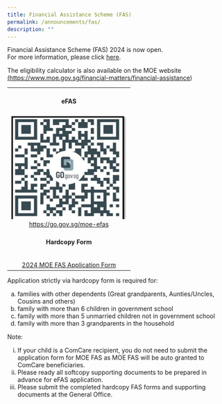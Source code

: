 ```yaml
---
title: Financial Assistance Scheme (FAS)
permalink: /announcements/fas/
description: ""
---
```

Financial Assistance Scheme (FAS) 2024 is now open. <br>For more information, please click <a href="https://drive.google.com/file/d/1i2NWXWBG_3YvJvb1jNNNbm_lDdxPUp3J/view?usp=sharing" target="_blank" rel="noopener">here</a>.

The eligibility calculator is also available on the MOE website 
<a href="https://www.moe.gov.sg/financial-matters/financial-assistance" target="_blank" rel="noopener">(https://www.moe.gov.sg/financial-matters/financial-assistance​)</a>

<table>
	<tbody>
		<tr>
			<td><center><h4>eFAS</h4></center>
			</td>
		</tr>
		<tr>
			<td><img style="width:270px;height:240px;" src="/images/Annoucement/FAS 2024/qrcode.jpg">
				<center><a href="https://go.gov.sg/moe-efas" target="_blank" rel="noopener">https://go.gov.sg/moe-efas</a></center>
			</td>
		</tr>
		<tr>
			<td><center><h4>Hardcopy Form</h4><br>
				<a href="https://drive.google.com/file/d/1y-BOp_c9-qOxPzBv4rqPew7muIyYraV5/view?usp=sharing" target="_blank" rel="noopener">2024 MOE FAS Application Form</a></center>
			</td>
		</tr>
	</tbody>
	</table>
	
<p>Application strictly via hardcopy form is required for:</p>
<ol style="list-style-type: lower-alpha;">
<li> families with other dependents (Great grandparents, Aunties/Uncles, Cousins and others)</li>
<li>family with more than 6 children in government school</li>
<li>family with more than 5 unmarried children not in government school</li>
<li>family with more than 3 grandparents in the household</li>
</ol>

<p>Note:</p>
<ol style="list-style-type: lower-roman;">
<li>If your child is a ComCare recipient, you do not need to submit the application form for MOE FAS as MOE FAS will be auto granted to ComCare beneficiaries.</li>
<li>Please ready all softcopy supporting documents to be prepared in advance for eFAS application.&nbsp;</li>
<li>Please submit the completed hardcopy FAS forms and supporting documents at the General Office.</li>
</ol>